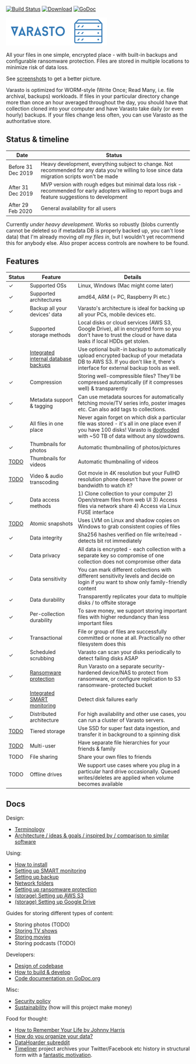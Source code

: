 [![Build Status](https://img.shields.io/travis/function61/varasto.svg?style=for-the-badge)](https://travis-ci.org/function61/varasto)
[![Download](https://img.shields.io/badge/Download-bintray%20latest-blue.svg?style=for-the-badge)](https://bintray.com/function61/dl/varasto/_latestVersion#files)
[![GoDoc](https://img.shields.io/badge/godoc-reference-5272B4.svg?style=for-the-badge)](https://godoc.org/github.com/function61/varasto)

![Varasto logo](docs/logo-readme.png)

All your files in one simple, encrypted place - with built-in backups and configurable
ransomware protection. Files are stored in multiple locations to minimize risk of data loss.

See [screenshots](docs/screenshots.md) to get a better picture.

Varasto is optimized for WORM-style (Write Once; Read Many, i.e. file archival, backups)
workloads. If files in your particular directory change more than once an hour averaged
throughout the day, you should have that collection cloned into your computer and have
Varasto take daily (or even hourly) backups. If your files change less often, you can use
Varasto as the authoritative store. 


Status & timeline
-----------------

| Date               | Status      |
|--------------------|-------------|
| Before 31 Dec 2019 | Heavy development, everything subject to change. Not recommended for any data you're willing to lose since data migration scripts won't be made |
| After 31 Dec 2019  | MVP version with rough edges but minimal data loss risk - recommended for early adopters willing to report bugs and feature suggestions to development |
| After 29 Feb 2020  | General availability for all users |

Currently *under heavy development*. Works so robustly (blobs currently cannot be
deleted so if metadata DB is properly backed up, you can't lose data) that I'm already
moving *all my files in*, but I wouldn't yet recommend this for anybody else. Also proper
access controls are nowhere to be found.


Features
--------

| Status | Feature                     | Details                               |
|--------|-----------------------------|---------------------------------------|
| ✓      | Supported OSs               | Linux, Windows (Mac might come later) |
| ✓      | Supported architectures     | amd64, ARM (= PC, Raspberry Pi etc.) |
| ✓      | Backup all your devices' data | Varasto's architecture is ideal for backing up all your PCs, mobile devices etc. |
| ✓      | Supported storage methods   | Local disks or cloud services (AWS S3, Google Drive), all in encrypted form so you don't have to trust the cloud or have data leaks if local HDDs get stolen. |
| ✓      | [Integrated internal database backups](docs/guide_setting-up-backup.md) | Use optional built-in backup to automatically upload encrypted backup of your metadata DB to AWS S3. If you don't like it, there's interface for external backup tools as well. |
| ✓      | Compression                 | Storing well-compressible files? They'll be compressed automatically (if it compresses well) & transparently |
| ✓      | Metadata support & tagging  | Can use metadata sources for automatically fetching movie/TV series info, poster images etc. Can also add tags to collections. |
| ✓      | All files in one place      | Never again forget on which disk a particular file was stored - it's all in one place even if you have 100 disks! Varasto is [dogfooded](https://en.wikipedia.org/wiki/Eating_your_own_dog_food) with ~50 TB of data without any slowdowns. |
| ✓      | Thumbnails for photos       | Automatic thumbnailing of photos/pictures |
| [TODO](https://github.com/function61/varasto/issues/40) | Thumbnails for videos       | Automatic thumbnailing of videos |
| [TODO](https://github.com/function61/varasto/issues/60) | Video & audio transcoding   | Got movie in 4K resolution but your FullHD resolution phone doesn't have the power or bandwidth to watch it? |
| ✓      | Data access methods         | 1) Clone collection to your computer 2) Open/stream files from web UI 3) Access files via network share 4) Access via Linux FUSE interface |
| [TODO](https://github.com/function61/varasto/issues/75) | Atomic snapshots            | Uses LVM on Linux and shadow copies on Windows to grab consistent copies of files |
| ✓      | Data integrity              | Sha256 hashes verified on file write/read - detects bit rot immediately |
| ✓      | Data privacy                | All data is encrypted - each collection with a separate key so compromise of one collection does not compromise other data |
| ✓      | Data sensitivity            | You can mark different collections with different sensitivity levels and decide on login if you want to show only family-friendly content |
| ✓      | Data durability             | Transparently replicates your data to multiple disks / to offsite storage |
| ✓      | Per-collection durability   | To save money, we support storing important files with higher redundancy than less important files |
| ✓      | Transactional               | File or group of files are successfully committed or none at all. Practically no other filesystem does this |
| ✓      | Scheduled scrubbing         | Varasto can scan your disks periodically to detect failing disks ASAP |
| ✓      | [Ransomware protection](docs/guide_ransomware-protection.md) | Run Varasto on a separate security-hardened device/NAS to protect from ransomware, or configure replication to S3 ransomware-protected bucket |
| ✓      | [Integrated SMART monitoring](docs/guide_setting-up-smart-monitoring.md) | Detect disk failures early |
| ✓      | Distributed architecture    | For high availability and other use cases, you can run a cluster of Varasto servers. |
| [TODO](https://github.com/function61/varasto/issues/53) | Tiered storage              | Use SSD for super fast data ingestion, and transfer it in background to a spinning disk |
| [TODO](https://github.com/function61/varasto/issues/39) | Multi-user                  | Have separate file hierarchies for your friends & family |
| TODO   | File sharing                | Share your own files to friends |
| TODO   | Offline drives              | We support use cases where you plug in a particular hard drive occasionally. Queued writes/deletes are applied when volume becomes available |


Docs
----

Design:

- [Terminology](docs/design_terminology.md)
- [Architecture / ideas & goals / inspired by / comparison to similar software](docs/design_architecture-ideas-goals-inspired-by-comparison-to-similar-software.md)

Using:

- [How to install](docs/guide_how-to-install.md)
- [Setting up SMART monitoring](docs/guide_setting-up-smart-monitoring.md)
- [Setting up backup](docs/guide_setting-up-backup.md)
- [Network folders](docs/guide_network-folders.md)
- [Setting up ransomware protection](docs/guide_ransomware-protection.md)
- [(storage) Setting up AWS S3](docs/guide_setting-up-s3.md)
- [(storage) Setting up Google Drive](docs/guide_setting-up-googledrive.md)

Guides for storing different types of content:

- Storing photos (TODO)
- [Storing TV shows](docs/guide_storing-tvshows.md)
- [Storing movies](docs/guide_storing-movies.md)
- Storing podcasts (TODO)

Developers:

- [Design of codebase](docs/design_codebase.md)
- [How to build & develop](https://github.com/function61/turbobob/blob/master/docs/external-how-to-build-and-dev.md)
- [Code documentation on GoDoc.org](https://godoc.org/github.com/function61/varasto)

Misc:

- [Security policy](https://github.com/function61/varasto/security/policy)
- [Sustainability](docs/sustainability.md) (how will this project make money)

Food for thought:

- [How to Remember Your Life by Johnny Harris](https://www.youtube.com/watch?v=GLy4VKeYxD4)
- [How do you organize your data?](https://www.reddit.com/r/DataHoarder/comments/9jz9ln/how_do_you_organize_your_data/)
- [DataHoarder subreddit](https://www.reddit.com/r/DataHoarder/)
- [Timeliner](https://github.com/mholt/timeliner) project archives your Twitter/Facebook
  etc history in structural form with a
  [fantastic motivation](https://github.com/mholt/timeliner#motivation-and-long-term-vision).
